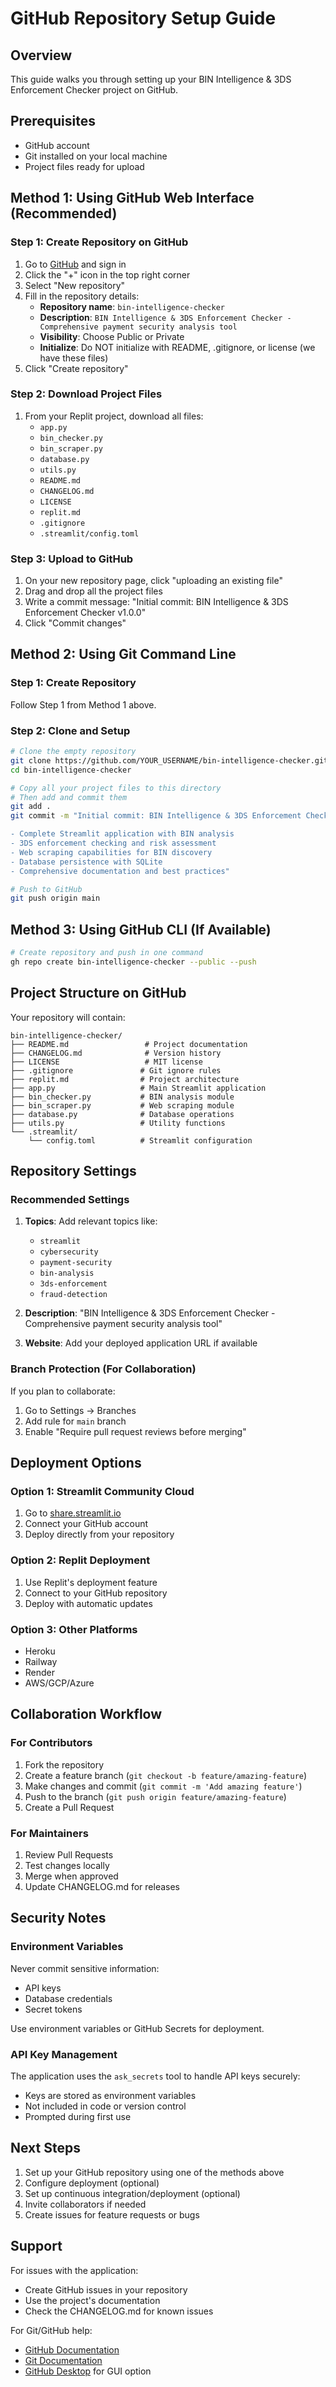 # GitHub Repository Setup Guide

## Overview
This guide walks you through setting up your BIN Intelligence & 3DS Enforcement Checker project on GitHub.

## Prerequisites
- GitHub account
- Git installed on your local machine
- Project files ready for upload

## Method 1: Using GitHub Web Interface (Recommended)

### Step 1: Create Repository on GitHub
1. Go to [GitHub](https://github.com) and sign in
2. Click the "+" icon in the top right corner
3. Select "New repository"
4. Fill in the repository details:
   - **Repository name**: `bin-intelligence-checker`
   - **Description**: `BIN Intelligence & 3DS Enforcement Checker - Comprehensive payment security analysis tool`
   - **Visibility**: Choose Public or Private
   - **Initialize**: Do NOT initialize with README, .gitignore, or license (we have these files)
5. Click "Create repository"

### Step 2: Download Project Files
1. From your Replit project, download all files:
   - `app.py`
   - `bin_checker.py`
   - `bin_scraper.py`
   - `database.py`
   - `utils.py`
   - `README.md`
   - `CHANGELOG.md`
   - `LICENSE`
   - `replit.md`
   - `.gitignore`
   - `.streamlit/config.toml`

### Step 3: Upload to GitHub
1. On your new repository page, click "uploading an existing file"
2. Drag and drop all the project files
3. Write a commit message: "Initial commit: BIN Intelligence & 3DS Enforcement Checker v1.0.0"
4. Click "Commit changes"

## Method 2: Using Git Command Line

### Step 1: Create Repository
Follow Step 1 from Method 1 above.

### Step 2: Clone and Setup
```bash
# Clone the empty repository
git clone https://github.com/YOUR_USERNAME/bin-intelligence-checker.git
cd bin-intelligence-checker

# Copy all your project files to this directory
# Then add and commit them
git add .
git commit -m "Initial commit: BIN Intelligence & 3DS Enforcement Checker v1.0.0

- Complete Streamlit application with BIN analysis
- 3DS enforcement checking and risk assessment  
- Web scraping capabilities for BIN discovery
- Database persistence with SQLite
- Comprehensive documentation and best practices"

# Push to GitHub
git push origin main
```

## Method 3: Using GitHub CLI (If Available)

```bash
# Create repository and push in one command
gh repo create bin-intelligence-checker --public --push
```

## Project Structure on GitHub

Your repository will contain:

```
bin-intelligence-checker/
├── README.md                 # Project documentation
├── CHANGELOG.md              # Version history
├── LICENSE                   # MIT license
├── .gitignore               # Git ignore rules
├── replit.md                # Project architecture
├── app.py                   # Main Streamlit application
├── bin_checker.py           # BIN analysis module
├── bin_scraper.py           # Web scraping module
├── database.py              # Database operations
├── utils.py                 # Utility functions
└── .streamlit/
    └── config.toml          # Streamlit configuration
```

## Repository Settings

### Recommended Settings
1. **Topics**: Add relevant topics like:
   - `streamlit`
   - `cybersecurity`
   - `payment-security`
   - `bin-analysis`
   - `3ds-enforcement`
   - `fraud-detection`

2. **Description**: 
   "BIN Intelligence & 3DS Enforcement Checker - Comprehensive payment security analysis tool"

3. **Website**: Add your deployed application URL if available

### Branch Protection (For Collaboration)
If you plan to collaborate:
1. Go to Settings → Branches
2. Add rule for `main` branch
3. Enable "Require pull request reviews before merging"

## Deployment Options

### Option 1: Streamlit Community Cloud
1. Go to [share.streamlit.io](https://share.streamlit.io)
2. Connect your GitHub account
3. Deploy directly from your repository

### Option 2: Replit Deployment
1. Use Replit's deployment feature
2. Connect to your GitHub repository
3. Deploy with automatic updates

### Option 3: Other Platforms
- Heroku
- Railway
- Render
- AWS/GCP/Azure

## Collaboration Workflow

### For Contributors
1. Fork the repository
2. Create a feature branch (`git checkout -b feature/amazing-feature`)
3. Make changes and commit (`git commit -m 'Add amazing feature'`)
4. Push to the branch (`git push origin feature/amazing-feature`)
5. Create a Pull Request

### For Maintainers
1. Review Pull Requests
2. Test changes locally
3. Merge when approved
4. Update CHANGELOG.md for releases

## Security Notes

### Environment Variables
Never commit sensitive information:
- API keys
- Database credentials
- Secret tokens

Use environment variables or GitHub Secrets for deployment.

### API Key Management
The application uses the `ask_secrets` tool to handle API keys securely:
- Keys are stored as environment variables
- Not included in code or version control
- Prompted during first use

## Next Steps

1. Set up your GitHub repository using one of the methods above
2. Configure deployment (optional)
3. Set up continuous integration/deployment (optional)
4. Invite collaborators if needed
5. Create issues for feature requests or bugs

## Support

For issues with the application:
- Create GitHub issues in your repository
- Use the project's documentation
- Check the CHANGELOG.md for known issues

For Git/GitHub help:
- [GitHub Documentation](https://docs.github.com)
- [Git Documentation](https://git-scm.com/doc)
- [GitHub Desktop](https://desktop.github.com/) for GUI option